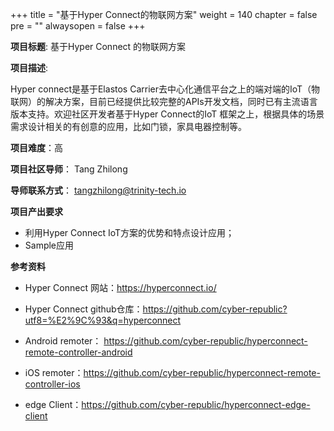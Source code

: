 +++
title = "基于Hyper Connect的物联网方案"
weight = 140
chapter = false
pre = ""
alwaysopen = false
+++

**项目标题**: 基于Hyper Connect 的物联网方案

**项目描述**:

Hyper connect是基于Elastos Carrier去中心化通信平台之上的端对端的IoT（物联网）的解决方案，目前已经提供比较完整的APIs开发文档，同时已有主流语言版本支持。欢迎社区开发者基于Hyper Connect的IoT 框架之上，根据具体的场景需求设计相关的有创意的应用，比如门锁，家具电器控制等。

**项目难度**：高

**项目社区导师**： Tang Zhilong

**导师联系方式**： tangzhilong@trinity-tech.io

**项目产出要求**

- 利用Hyper Connect IoT方案的优势和特点设计应用；
- Sample应用

**参考资料**

- Hyper Connect 网站：https://hyperconnect.io/
- Hyper Connect github仓库：https://github.com/cyber-republic?utf8=%E2%9C%93&q=hyperconnect

- Android remoter： https://github.com/cyber-republic/hyperconnect-remote-controller-android
- iOS remoter：https://github.com/cyber-republic/hyperconnect-remote-controller-ios
- edge Client：https://github.com/cyber-republic/hyperconnect-edge-client

